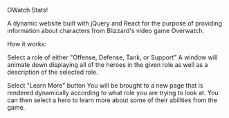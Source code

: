 OWatch Stats!

A dynamic website built with jQuery and React for the purpose of providing information about characters from Blizzard's video game Overwatch.

How it works:

Select a role of either "Offense, Defense, Tank, or Support"
A window will animate down displaying all of the heroes in the given role as well as a description of the selected role.

Select "Learn More" button
You will be brought to a new page that is rendered dynamically according to what role you are trying to look at. You can then select a hero to learn more about some of their abilities from the game.